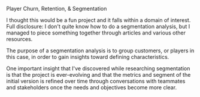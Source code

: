
Player Churn, Retention, & Segmentation

I thought this would be a fun project and it falls within a domain of interest. Full disclosure: I don't quite know how to do a segmentation analysis, but I managed to piece something together through articles and various other resources. 

The purpose of a segmentation analysis is to group customers, or players in this case, in order to gain insights toward defining characteristics.   

One important insight that I've discovered while researching segmentation is that the project is ever-evolving and that the metrics and segment of the initial version is refined over time through conversations with teammates and stakeholders once the needs and objectives become more clear.
